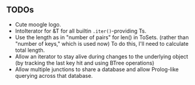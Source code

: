 
## TODOs

- Cute moogle logo.
- IntoIterator for &T for all builtin `.iter()`-providing Ts.
- Use the length as in "number of pairs" for len() in ToSets. (rather than "number of keys," which is used now) To do this, I'll need to calculate total length.
- Allow an iterator to stay alive during changes to the underlying object (by tracking the last key hit and using BTree operations)
- Allow multiple junctions to share a database and allow Prolog-like querying across that database.